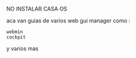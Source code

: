 NO INSTALAR CASA OS

aca van guias de varios web gui manager como :
    
    webmin
    cockpit

y varios mas

